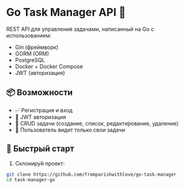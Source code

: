 # Go Task Manager API 🧠

REST API для управления задачами, написанный на Go с использованием:

- Gin (фреймворк)
- GORM (ORM)
- PostgreSQL
- Docker + Docker Compose
- JWT (авторизация)

## 📦 Возможности

- ✅ Регистрация и вход
- 🔐 JWT авторизация
- 📝 CRUD задачи (создание, список, редактирование, удаление)
- 👤 Пользователь видит только свои задачи

## 🚀 Быстрый старт

1. Склонируй проект:

```bash
git clone https://github.com/fromparishwithlove/go-task-manager
cd task-manager-go
```
